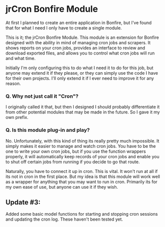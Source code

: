 # jrCron Bonfire Module

At first I planned to create an entire application in Bonfire, but I've found that for what I need I only have to create a single module.


This is it; the jrCron Bonfire Module. This module is an extension for Bonfire designed with the ability in mind of managing cron jobs and scrapers. It shows reports on your cron jobs, provides an interface to review and download exported files, and allows you to control what cron jobs will run and what time.


Initially I'm only configuring this to do what I need it to do for this job, but anyone may extend it if they please, or they can simply use the code I have for their own projects. I'll only extend it if I ever need to improve it for any reason.



### Q. Why not just call it "Cron"?

I originally called it that, but then I designed I should probably differentiate it from other potential modules that may be made in the future. So I gave it my own prefix.


### Q. Is this module plug-in and play?

No. Unfortunately, with this kind of thing its really pretty much impossible. It simply makes it easier to manage and watch cron jobs. You have to be the one to write your own cron jobs, but if you use the function wrappers properly, it will automatically keep records of your cron jobs and enable you to shut off certain jobs from running if you decide to go that route.

Naturally, you have to connect it up in cron. This is vital. It won't run at all if its not in cron in the first place. But my idea is that this module will work well as a wrapper for anything that you may want to run in cron. Primarily its for my own ease of use, but anyone can use it if they wish.



## Update #3:

Added some basic model functions for starting and stopping cron sessions and updating the cron log. These haven't been tested yet.